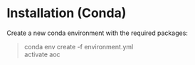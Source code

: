 # Installation (Conda)
Create a new conda environment with the required packages:
> conda env create -f environment.yml  
> activate aoc